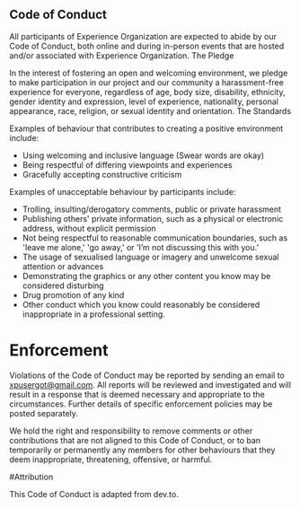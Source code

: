 ## Code of Conduct

All participants of Experience Organization are expected to abide by our Code of Conduct, both online and during in-person events that are hosted and/or associated with Experience Organization.
The Pledge

In the interest of fostering an open and welcoming environment, we pledge to make participation in our project and our community a harassment-free experience for everyone, regardless of age, body size, disability, ethnicity, gender identity and expression, level of experience, nationality, personal appearance, race, religion, or sexual identity and orientation.
The Standards

Examples of behaviour that contributes to creating a positive environment include:

+ Using welcoming and inclusive language (Swear words are okay)
+ Being respectful of differing viewpoints and experiences
+ Gracefully accepting constructive criticism

Examples of unacceptable behaviour by participants include:

+ Trolling, insulting/derogatory comments, public or private harassment
+ Publishing others' private information, such as a physical or electronic address, without explicit permission
+ Not being respectful to reasonable communication boundaries, such as 'leave me alone,' 'go away,' or 'I’m not discussing this with you.'
+ The usage of sexualised language or imagery and unwelcome sexual attention or advances
+ Demonstrating the graphics or any other content you know may be considered disturbing
+ Drug promotion of any kind
+ Other conduct which you know could reasonably be considered inappropriate in a professional setting.

# Enforcement

Violations of the Code of Conduct may be reported by sending an email to xpusergot@gmail.com. All reports will be reviewed and investigated and will result in a response that is deemed necessary and appropriate to the circumstances. Further details of specific enforcement policies may be posted separately.

We hold the right and responsibility to remove comments or other contributions that are not aligned to this Code of Conduct, or to ban temporarily or permanently any members for other behaviours that they deem inappropriate, threatening, offensive, or harmful.

#Attribution

This Code of Conduct is adapted from dev.to.
